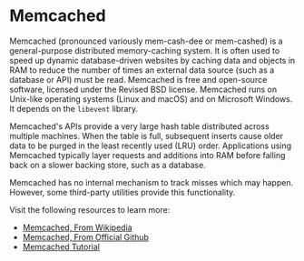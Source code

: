 # Memcached

Memcached (pronounced variously mem-cash-dee or mem-cashed) is a general-purpose distributed memory-caching system. It is often used to speed up dynamic database-driven websites by caching data and objects in RAM to reduce the number of times an external data source (such as a database or API) must be read. Memcached is free and open-source software, licensed under the Revised BSD license. Memcached runs on Unix-like operating systems (Linux and macOS) and on Microsoft Windows. It depends on the `libevent` library.

Memcached's APIs provide a very large hash table distributed across multiple machines. When the table is full, subsequent inserts cause older data to be purged in the least recently used (LRU) order. Applications using Memcached typically layer requests and additions into RAM before falling back on a slower backing store, such as a database.

Memcached has no internal mechanism to track misses which may happen. However, some third-party utilities provide this functionality.

Visit the following resources to learn more:

- [Memcached, From Wikipedia](https://en.wikipedia.org/wiki/Memcached)
- [Memcached, From Official Github](https://github.com/memcached/memcached#readme)
- [Memcached Tutorial](https://www.tutorialspoint.com/memcached/index.htm)
